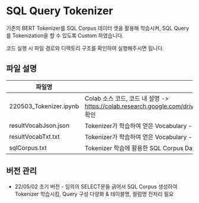 # SQL Query Tokenizer
기존의 BERT Tokenizer를 SQL Corpus 데이터 셋을 활용해 학습시켜, SQL Query를 Tokenization을 할 수 있도록 Custom 하였습니다.

코드 실행 시 파일 경로와 디렉토리 구조를 확인하여 실행해주시면 됩니다.


## 파일 설명
|파일명|설명|
|------|---|
|220503_Tokenizer.ipynb|Colab 소스 코드, 코드 내 설명 -> https://colab.research.google.com/drive/1ie5ymettTTA3yod9eW7BZNJz1LU7u1Yi#scrollTo=KRiU_83Q6zj8 확인|
|resultVocabJson.json|Tokenizer가 학습하여 얻은 Vocabulary - json 형식 (Numbering 확인 가능)|
|resultVocabTxt.txt|Tokenizer가 학습하여 얻은 Vocabulary - txt 형식|
|sqlCorpus.txt|Tokenizer 학습에 활용한 SQL Corpus Data set|


## 버전 관리
+ 22/05/02 초기 버전 - 임의의 SELECT문들 긁어서 SQL Corpus 생성하여 Tokenizer 학습시킴, Query 구성 다양화 & 테이블명, 컬럼명 전처리 필요

